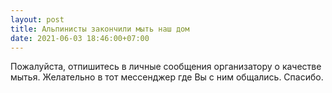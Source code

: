 ```yaml
---
layout: post
title: Альпинисты закончили мыть наш дом
date: 2021-06-03 18:46:00+07:00
---
```


Пожалуйста, отпишитесь в личные сообщения организатору о качестве мытья. Желательно в тот мессенджер где Вы с ним общались. Спасибо.
